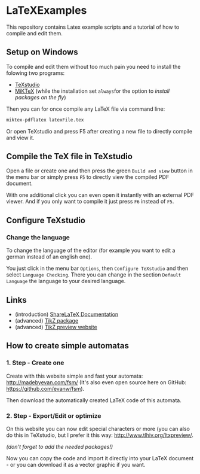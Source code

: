 # LaTeXExamples

This repository contains Latex example scripts and a tutorial of how to compile and edit them.

## Setup on Windows

To compile and edit them without too much pain you need to install the folowing two programs:

- [TeXstudio](https://www.texstudio.org/)
- [MiKTeX](https://miktex.org/download) (while the installation set `always`for the option to *install packages on the fly*)

Then you can for once compile any LaTeX file via command line:

```bash
miktex-pdflatex latexFile.tex
```

Or open TeXstudio and press F5 after creating a new file to directly compile and view it.

## Compile the TeX file in TeXstudio

Open a file or create one and then press the green `Build and view` button in the menu bar or simply press `F5` to directly view the compiled PDF document.

With one additional click you can even open it instantly with an external PDF viewer. And if you only want to compile it just press `F6` instead of `F5`.

## Configure TeXstudio

### Change the language

To change the language of the editor (for example you want to edit a german instead of an english one).

You just click in the menu bar `Options`, then `Configure TeXstudio` and then select `Language Checking`. There you can change in the section `Default Language` the language to your desired language.

## Links

- (introduction) [ShareLaTeX Documentation](https://www.sharelatex.com/learn/Main_Page)
- (advanced) [TikZ package](https://www.sharelatex.com/learn/TikZ_package)
- (advanced) [TikZ preview website](http://www.tlhiv.org/ltxpreview/)

## How to create simple automatas

### 1. Step - Create one

Create with this website simple and fast your automata: http://madebyevan.com/fsm/ (It's also even open source here on GitHub: https://github.com/evanw/fsm).

Then download the automatically created LaTeX code of this automata.

### 2. Step - Export/Edit or optimize

On this website you can now edit special characters or more (you can also do this in TeXstudio, but I prefer it this way: http://www.tlhiv.org/ltxpreview/.

*(don't forget to add the needed packages!)*

Now you can copy the code and import it directly into your LaTeX document - or you can download it as a vector graphic if you want.
